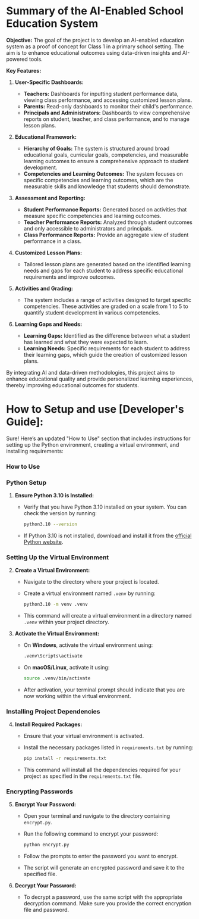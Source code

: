 # Summary of the AI-Enabled School Education System

**Objective:**
The goal of the project is to develop an AI-enabled education system as a proof of concept for Class 1 in a primary school setting. The aim is to enhance educational outcomes using data-driven insights and AI-powered tools.

**Key Features:**

1. **User-Specific Dashboards:**
   - **Teachers:** Dashboards for inputting student performance data, viewing class performance, and accessing customized lesson plans.
   - **Parents:** Read-only dashboards to monitor their child's performance.
   - **Principals and Administrators:** Dashboards to view comprehensive reports on student, teacher, and class performance, and to manage lesson plans.

2. **Educational Framework:**
   - **Hierarchy of Goals:** The system is structured around broad educational goals, curricular goals, competencies, and measurable learning outcomes to ensure a comprehensive approach to student development.
   - **Competencies and Learning Outcomes:** The system focuses on specific competencies and learning outcomes, which are the measurable skills and knowledge that students should demonstrate.

3. **Assessment and Reporting:**
   - **Student Performance Reports:** Generated based on activities that measure specific competencies and learning outcomes.
   - **Teacher Performance Reports:** Analyzed through student outcomes and only accessible to administrators and principals.
   - **Class Performance Reports:** Provide an aggregate view of student performance in a class.

4. **Customized Lesson Plans:**
   - Tailored lesson plans are generated based on the identified learning needs and gaps for each student to address specific educational requirements and improve outcomes.

5. **Activities and Grading:**
   - The system includes a range of activities designed to target specific competencies. These activities are graded on a scale from 1 to 5 to quantify student development in various competencies.

6. **Learning Gaps and Needs:**
   - **Learning Gaps:** Identified as the difference between what a student has learned and what they were expected to learn.
   - **Learning Needs:** Specific requirements for each student to address their learning gaps, which guide the creation of customized lesson plans.

By integrating AI and data-driven methodologies, this project aims to enhance educational quality and provide personalized learning experiences, thereby improving educational outcomes for students.


# How to Setup and use [Developer's Guide]:

Sure! Here’s an updated "How to Use" section that includes instructions for setting up the Python environment, creating a virtual environment, and installing requirements:

### How to Use

### Python Setup

1. **Ensure Python 3.10 is Installed:**
   - Verify that you have Python 3.10 installed on your system. You can check the version by running:

     ```bash
     python3.10 --version
     ```

   - If Python 3.10 is not installed, download and install it from the [official Python website](https://www.python.org/downloads/release/python-3100/).

### Setting Up the Virtual Environment

2. **Create a Virtual Environment:**
   - Navigate to the directory where your project is located.
   - Create a virtual environment named `.venv` by running:

     ```bash
     python3.10 -m venv .venv
     ```

   - This command will create a virtual environment in a directory named `.venv` within your project directory.

3. **Activate the Virtual Environment:**
   - On **Windows**, activate the virtual environment using:

     ```bash
     .venv\Scripts\activate
     ```

   - On **macOS/Linux**, activate it using:

     ```bash
     source .venv/bin/activate
     ```

   - After activation, your terminal prompt should indicate that you are now working within the virtual environment.

### Installing Project Dependencies

4. **Install Required Packages:**
   - Ensure that your virtual environment is activated.
   - Install the necessary packages listed in `requirements.txt` by running:

     ```bash
     pip install -r requirements.txt
     ```

   - This command will install all the dependencies required for your project as specified in the `requirements.txt` file.

### Encrypting Passwords


5. **Encrypt Your Password:**
   - Open your terminal and navigate to the directory containing `encrypt.py`.
   - Run the following command to encrypt your password:

     ```bash
     python encrypt.py
     ```

   - Follow the prompts to enter the password you want to encrypt.
   - The script will generate an encrypted password and save it to the specified file.

6. **Decrypt Your Password:**
   - To decrypt a password, use the same script with the appropriate decryption command. Make sure you provide the correct encryption file and password.
